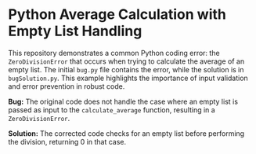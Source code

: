 # Python Average Calculation with Empty List Handling

This repository demonstrates a common Python coding error: the `ZeroDivisionError` that occurs when trying to calculate the average of an empty list.  The initial `bug.py` file contains the error, while the solution is in `bugSolution.py`.  This example highlights the importance of input validation and error prevention in robust code.

**Bug:**
The original code does not handle the case where an empty list is passed as input to the `calculate_average` function, resulting in a `ZeroDivisionError`. 

**Solution:**
The corrected code checks for an empty list before performing the division, returning 0 in that case.